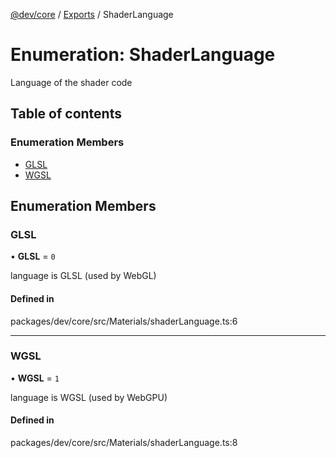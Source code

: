 [@dev/core](../README.md) / [Exports](../modules.md) / ShaderLanguage

# Enumeration: ShaderLanguage

Language of the shader code

## Table of contents

### Enumeration Members

- [GLSL](ShaderLanguage.md#glsl)
- [WGSL](ShaderLanguage.md#wgsl)

## Enumeration Members

### GLSL

• **GLSL** = ``0``

language is GLSL (used by WebGL)

#### Defined in

packages/dev/core/src/Materials/shaderLanguage.ts:6

___

### WGSL

• **WGSL** = ``1``

language is WGSL (used by WebGPU)

#### Defined in

packages/dev/core/src/Materials/shaderLanguage.ts:8
